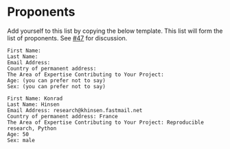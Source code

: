 # Proponents

Add yourself to this list by copying the below template. This list will
form the list of proponents. See [#47](https://github.com/betatim/openscienceprize/issues/47) for discussion.

```
First Name:
Last Name:
Email Address:
Country of permanent address:
The Area of Expertise Contributing to Your Project:
Age: (you can prefer not to say)
Sex: (you can prefer not to say)
```

```
First Name: Konrad
Last Name: Hinsen
Email Address: research@khinsen.fastmail.net
Country of permanent address: France
The Area of Expertise Contributing to Your Project: Reproducible research, Python
Age: 50
Sex: male
```
